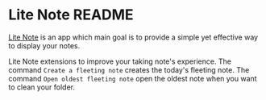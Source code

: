 # Lite Note README

[Lite Note](https://litenote.space) is an app which main goal is to provide a simple yet effective way to display your notes.

Lite Note extensions to improve your taking note's experience. The command `Create a fleeting note` creates the today's fleeting note. The command `Open oldest fleeting note` open the oldest note when you want to clean your folder.
